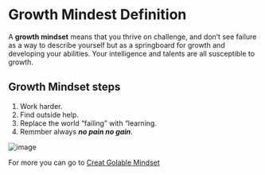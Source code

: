 # Growth Mindest Definition
A **growth mindset** means that you thrive on challenge, and don’t see failure as a way to describe yourself but as a springboard for growth and developing your abilities. Your intelligence and talents are all susceptible to growth.

## Growth Mindset steps
 1. Work harder.
 2. Find outside help.
 3. Replace the world “failing” with “learning.
 4. Remmber always ***no pain no gain***.

![image](https://cbmtraining.co.za/wp-content/uploads/2019/06/growth-vs-fixed-mindset.png)


For more you can go to [Creat Golable Mindset](https://onlinelibrary.wiley.com/doi/abs/10.1002/1520-6874(200003/04)42:2%3C187::AID-TIE4%3E3.0.CO;2-7)


